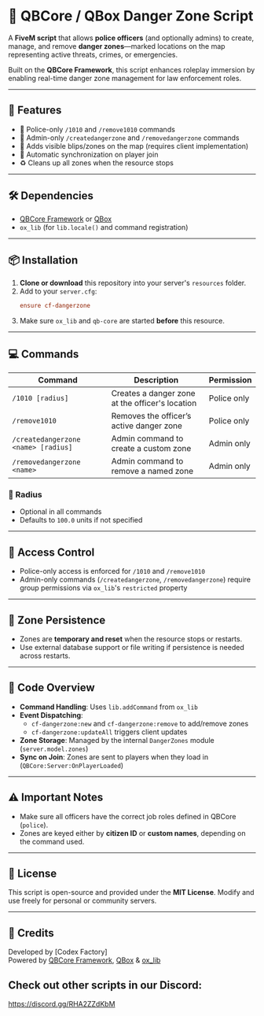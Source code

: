 
# 🚨 QBCore / QBox Danger Zone Script

A **FiveM script** that allows **police officers** (and optionally admins) to create, manage, and remove **danger zones**—marked locations on the map representing active threats, crimes, or emergencies.

Built on the **QBCore Framework**, this script enhances roleplay immersion by enabling real-time danger zone management for law enforcement roles.

---

## 🔧 Features

- 👮 Police-only `/1010` and `/remove1010` commands
- 🔧 Admin-only `/createdangerzone` and `/removedangerzone` commands
- 📍 Adds visible blips/zones on the map (requires client implementation)
- 🧠 Automatic synchronization on player join
- ♻️ Cleans up all zones when the resource stops

---

## 🛠️ Dependencies

- [QBCore Framework](https://github.com/qbcore-framework) or [QBox](https://qbox-project.github.io/)
- `ox_lib` (for `lib.locale()` and command registration)

---

## 📦 Installation

1. **Clone or download** this repository into your server's `resources` folder.
2. Add to your `server.cfg`:
   ```cfg
   ensure cf-dangerzone
   ```
3. Make sure `ox_lib` and `qb-core` are started **before** this resource.

---

## 💻 Commands

| Command | Description | Permission |
|--------|-------------|------------|
| `/1010 [radius]` | Creates a danger zone at the officer's location | Police only |
| `/remove1010` | Removes the officer’s active danger zone | Police only |
| `/createdangerzone <name> [radius]` | Admin command to create a custom zone | Admin only |
| `/removedangerzone <name>` | Admin command to remove a named zone | Admin only |

### 🔹 Radius

- Optional in all commands
- Defaults to `100.0` units if not specified

---

## 🔐 Access Control

- Police-only access is enforced for `/1010` and `/remove1010`
- Admin-only commands (`/createdangerzone`, `/removedangerzone`) require group permissions via `ox_lib`'s `restricted` property

---

## 🔄 Zone Persistence

- Zones are **temporary and reset** when the resource stops or restarts.
- Use external database support or file writing if persistence is needed across restarts.

---

## 📂 Code Overview

- **Command Handling**: Uses `lib.addCommand` from `ox_lib`
- **Event Dispatching**:
  - `cf-dangerzone:new` and `cf-dangerzone:remove` to add/remove zones
  - `cf-dangerzone:updateAll` triggers client updates
- **Zone Storage**: Managed by the internal `DangerZones` module (`server.model.zones`)
- **Sync on Join**: Zones are sent to players when they load in (`QBCore:Server:OnPlayerLoaded`)

---

## ⚠️ Important Notes

- Make sure all officers have the correct job roles defined in QBCore (`police`).
- Zones are keyed either by **citizen ID** or **custom names**, depending on the command used.

---

## 📜 License

This script is open-source and provided under the **MIT License**. Modify and use freely for personal or community servers.

---

## 🤝 Credits

Developed by [Codex Factory]  
Powered by [QBCore Framework](https://github.com/qbcore-framework), [QBox](https://qbox-project.github.io/) & [ox_lib](https://overextended.dev/)

## Check out other scripts in our Discord:
https://discord.gg/RHA2ZZdKbM

